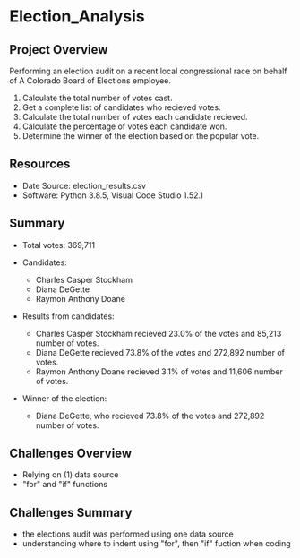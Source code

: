 # Election_Analysis

## Project Overview
Performing an election audit on a recent local congressional race on behalf of A Colorado Board of Elections employee.

1. Calculate the total number of votes cast.
2. Get a complete list of candidates who recieved votes.
3. Calculate the total number of votes each candidate recieved.
4. Calculate the percentage of votes each candidate won.
5. Determine the winner of the election based on the popular vote.
    

## Resources 
- Date Source: election_results.csv 
- Software: Python 3.8.5, Visual Code Studio 1.52.1

## Summary
- Total votes: 369,711

- Candidates:
  - Charles Casper Stockham
  - Diana DeGette
  - Raymon Anthony Doane

- Results from candidates:
  - Charles Casper Stockham recieved 23.0% of the votes and 85,213 number of votes.
  - Diana DeGette recieved 73.8% of the votes and 272,892 number of votes.
  - Raymon Anthony Doane recieved 3.1% of votes and 11,606 number of votes.

- Winner of the election:
  - Diana DeGette, who recieved 73.8% of the votes and 272,892 number of votes.

## Challenges Overview
- Relying on (1) data source
- "for" and "if" functions

## Challenges Summary
- the elections audit was performed using one data source 
- understanding where to indent using "for", then "if" fuction when coding
